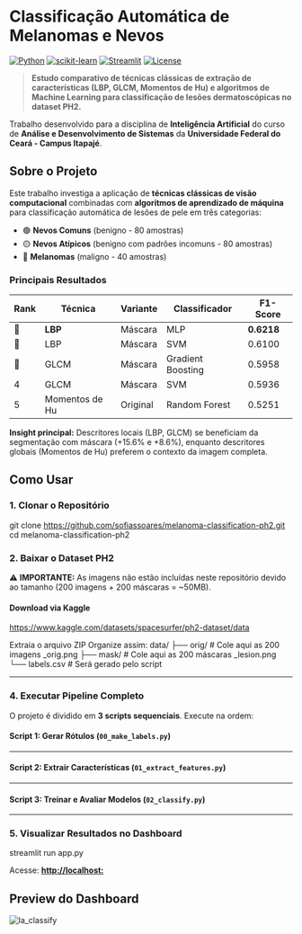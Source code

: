 # Classificação Automática de Melanomas e Nevos

[![Python](https://img.shields.io/badge/Python-3.8+-blue.svg)](https://www.python.org/)
[![scikit-learn](https://img.shields.io/badge/scikit--learn-1.0+-orange.svg)](https://scikit-learn.org/)
[![Streamlit](https://img.shields.io/badge/Streamlit-1.0+-red.svg)](https://streamlit.io/)
[![License](https://img.shields.io/badge/License-MIT-green.svg)](LICENSE)

> **Estudo comparativo de técnicas clássicas de extração de características (LBP, GLCM, Momentos de Hu) e algoritmos de Machine Learning para classificação de lesões dermatoscópicas no dataset PH2.**

Trabalho desenvolvido para a disciplina de **Inteligência Artificial** do curso de **Análise e Desenvolvimento de Sistemas** da **Universidade Federal do Ceará - Campus Itapajé**.

## Sobre o Projeto

Este trabalho investiga a aplicação de **técnicas clássicas de visão computacional** combinadas com **algoritmos de aprendizado de máquina** para classificação automática de lesões de pele em três categorias:

- 🟢 **Nevos Comuns** (benigno - 80 amostras)
- 🟡 **Nevos Atípicos** (benigno com padrões incomuns - 80 amostras)
- 🔴 **Melanomas** (maligno - 40 amostras)

### Principais Resultados

| Rank | Técnica | Variante | Classificador | F1-Score |
|------|---------|----------|---------------|----------|
| 🥇 | **LBP** | Máscara | MLP | **0.6218** |
| 🥈 | LBP | Máscara | SVM | 0.6100 |
| 🥉 | GLCM | Máscara | Gradient Boosting | 0.5958 |
| 4 | GLCM | Máscara | SVM | 0.5936 |
| 5 | Momentos de Hu | Original | Random Forest | 0.5251 |

**Insight principal:** Descritores locais (LBP, GLCM) se beneficiam da segmentação com máscara (+15.6% e +8.6%), enquanto descritores globais (Momentos de Hu) preferem o contexto da imagem completa.

## Como Usar

### **1. Clonar o Repositório**
git clone https://github.com/sofiassoares/melanoma-classification-ph2.git
cd melanoma-classification-ph2

### **2. Baixar o Dataset PH2**

⚠️ **IMPORTANTE:** As imagens não estão incluídas neste repositório devido ao tamanho (200 imagens + 200 máscaras = ~50MB).

#### **Download via Kaggle**
https://www.kaggle.com/datasets/spacesurfer/ph2-dataset/data

Extraia o arquivo ZIP
Organize assim:
data/
├── orig/ # Cole aqui as 200 imagens _orig.png
├── mask/ # Cole aqui as 200 máscaras _lesion.png
└── labels.csv # Será gerado pelo script


---

### **4. Executar Pipeline Completo**

O projeto é dividido em **3 scripts sequenciais**. Execute na ordem:

#### **Script 1: Gerar Rótulos (`00_make_labels.py`)**

---

#### **Script 2: Extrair Características (`01_extract_features.py`)**

---

#### **Script 3: Treinar e Avaliar Modelos (`02_classify.py`)**


---

### **5. Visualizar Resultados no Dashboard**

streamlit run app.py

Acesse: [**http://localhost:**](http://localhost:)

## Preview do Dashboard
![Ia_classify](https://github.com/user-attachments/assets/473fbe7f-e3d7-4906-a1a4-0bdf1d0861d9)












